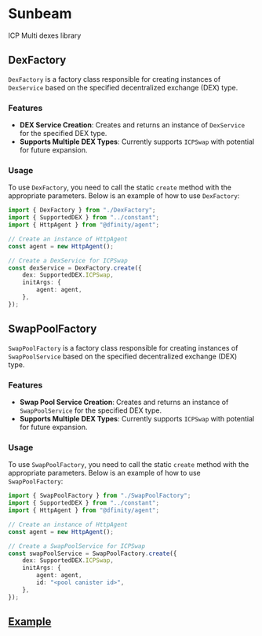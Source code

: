 # Sunbeam

ICP Multi dexes library

## DexFactory

`DexFactory` is a factory class responsible for creating instances of `DexService` based on the specified decentralized exchange (DEX) type.

### Features

-   **DEX Service Creation**: Creates and returns an instance of `DexService` for the specified DEX type.
-   **Supports Multiple DEX Types**: Currently supports `ICPSwap` with potential for future expansion.

### Usage

To use `DexFactory`, you need to call the static `create` method with the appropriate parameters. Below is an example of how to use `DexFactory`:

```typescript
import { DexFactory } from "./DexFactory";
import { SupportedDEX } from "../constant";
import { HttpAgent } from "@dfinity/agent";

// Create an instance of HttpAgent
const agent = new HttpAgent();

// Create a DexService for ICPSwap
const dexService = DexFactory.create({
    dex: SupportedDEX.ICPSwap,
    initArgs: {
        agent: agent,
    },
});
```

## SwapPoolFactory

`SwapPoolFactory` is a factory class responsible for creating instances of `SwapPoolService` based on the specified decentralized exchange (DEX) type.

### Features

-   **Swap Pool Service Creation**: Creates and returns an instance of `SwapPoolService` for the specified DEX type.
-   **Supports Multiple DEX Types**: Currently supports `ICPSwap` with potential for future expansion.

### Usage

To use `SwapPoolFactory`, you need to call the static `create` method with the appropriate parameters. Below is an example of how to use `SwapPoolFactory`:

```typescript
import { SwapPoolFactory } from "./SwapPoolFactory";
import { SupportedDEX } from "../constant";
import { HttpAgent } from "@dfinity/agent";

// Create an instance of HttpAgent
const agent = new HttpAgent();

// Create a SwapPoolService for ICPSwap
const swapPoolService = SwapPoolFactory.create({
    dex: SupportedDEX.ICPSwap,
    initArgs: {
        agent: agent,
        id: "<pool canister id>",
    },
});
```

## [Example](https://github.com/rainbow-ic/sunbeam)
